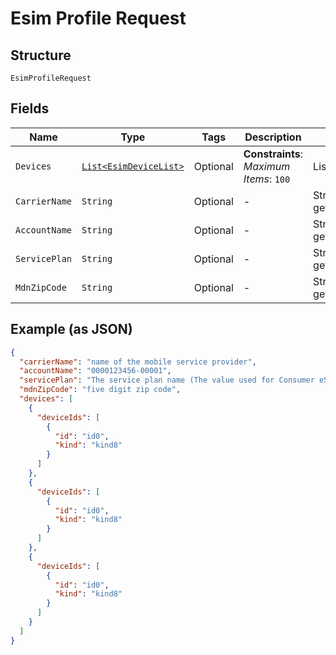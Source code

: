 
# Esim Profile Request

## Structure

`EsimProfileRequest`

## Fields

| Name | Type | Tags | Description | Getter | Setter |
|  --- | --- | --- | --- | --- | --- |
| `Devices` | [`List<EsimDeviceList>`](../../doc/models/esim-device-list.md) | Optional | **Constraints**: *Maximum Items*: `100` | List<EsimDeviceList> getDevices() | setDevices(List<EsimDeviceList> devices) |
| `CarrierName` | `String` | Optional | - | String getCarrierName() | setCarrierName(String carrierName) |
| `AccountName` | `String` | Optional | - | String getAccountName() | setAccountName(String accountName) |
| `ServicePlan` | `String` | Optional | - | String getServicePlan() | setServicePlan(String servicePlan) |
| `MdnZipCode` | `String` | Optional | - | String getMdnZipCode() | setMdnZipCode(String mdnZipCode) |

## Example (as JSON)

```json
{
  "carrierName": "name of the mobile service provider",
  "accountName": "0000123456-00001",
  "servicePlan": "The service plan name (The value used for Consumer eSIM for Enterprise will be HybridESim)",
  "mdnZipCode": "five digit zip code",
  "devices": [
    {
      "deviceIds": [
        {
          "id": "id0",
          "kind": "kind8"
        }
      ]
    },
    {
      "deviceIds": [
        {
          "id": "id0",
          "kind": "kind8"
        }
      ]
    },
    {
      "deviceIds": [
        {
          "id": "id0",
          "kind": "kind8"
        }
      ]
    }
  ]
}
```

